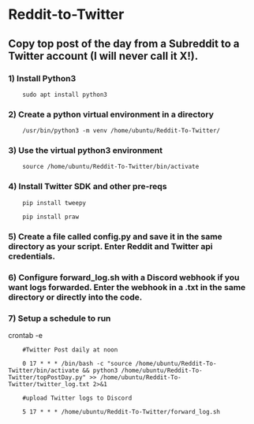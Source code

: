 # Reddit-to-Twitter
 
 
## Copy top post of the day from a Subreddit to a Twitter account (I will never call it X!). 

### 1) Install Python3

		sudo apt install python3

### 2) Create a python virtual environment in a directory

		/usr/bin/python3 -m venv /home/ubuntu/Reddit-To-Twitter/

### 3) Use the virtual python3 environment

		source /home/ubuntu/Reddit-To-Twitter/bin/activate

### 4) Install Twitter SDK and other pre-reqs

		pip install tweepy
		
		pip install praw

### 5) Create a file called config.py and save it in the same directory as your script. Enter Reddit and Twitter api credentials.

### 6) Configure forward_log.sh with a Discord webhook if you want logs forwarded. Enter the webhook in a .txt in the same directory or directly into the code.
	
### 7) Setup a schedule to run

crontab -e 
	
		#Twitter Post daily at noon
		
		0 17 * * * /bin/bash -c "source /home/ubuntu/Reddit-To-Twitter/bin/activate && python3 /home/ubuntu/Reddit-To-Twitter/topPostDay.py" >> /home/ubuntu/Reddit-To-Twitter/twitter_log.txt 2>&1 
		
		#upload Twitter logs to Discord
		
		5 17 * * * /home/ubuntu/Reddit-To-Twitter/forward_log.sh
	
	
